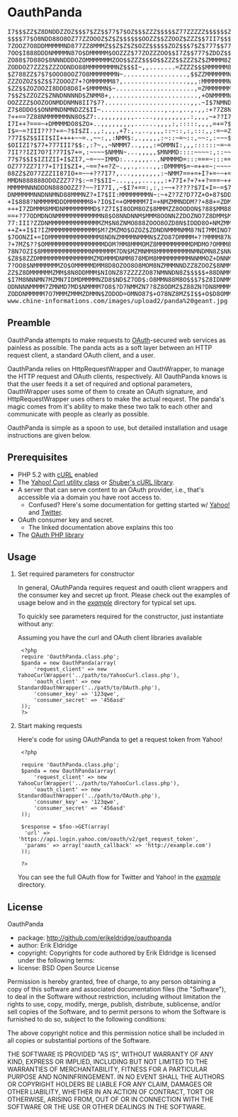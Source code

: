 # OauthPanda

<pre>
I7$$$ZZ$Z8DNDDZZOZ$$$7$ZZ$$77$7$OZ$$$ZZZ$$$$$Z77ZZZZZ$$$$$$ZOOOOZZZZ$7$Z$$ZOOZZ$
$$$$77$O8NDD88O8OZ77ZZOOOZ$Z$Z$$$$$$OOZZ$$ZZOOZ$ZZZ$$7II7$$$$7$ZZZZ$$$$77ZZ$ZZZ$
7ZOOZ7O8DDMMMMMND877ZZ8MMMZ$$Z$Z$Z$OZZ$$$$$ZOZ$$$7$Z$777$$777II7$$$7I7$$$$7$$ZZ$
7OO$I888DDDNMMMMN87O$DMMMMM$OOZZZ$77ZOZZZOO$$I7Z$$777$ZDDZ$$$77$$III7$ZZZ$$77$ZZ
ZO88$7D88O$8NNNDDDOZOMMMMMMMZOO$$ZZZ$$$O$$ZZZ$$ZZZ$Z$ZMMMM8ZZ$$$77777ZZ$ZZZOOZZZ
ZODDOZ7ZZZ$ZZZODNDO88MMMMMMMMNZ$$$I~,,.......=ZZZZ$$$MMMMMM8Z$$$777Z$ZZZO$7ZZZ$Z
$Z788ZZ$7$7$OOO8OOZ7O8MMMMMMMN~.................,$$ZZMMMMMMNZ77$7I7$ZZZZO$7$$$7$
ZZZOZOZ$$Z$$7ZOOOZ7+?OMMMMMM8?,.................,,,:MMMMMMMNZ$$Z$7$$ZZ$77$$$7$77
$ZZ$$ZOZOOZI8DDD8D8I+$MMMMN$~.....................,=ZMMMMMMMZ$$77$$$7$7$$$$$Z$$7
7$$Z$ZZOZZ$ZNNDNNNND$ZNMM8+,.......................,+ONMMMMN8Z$7$777$$ZZZ$$$$$ZO
OOZZZZ$OOZOONMDDNMN8II7$7?.......................,,.~I$7NMNDOZ7777I7$$77$Z77$$Z$
Z7$8DDO$$ONNMNDNMNDZZ$II~.................,.,.,..,.,,:+?7Z8N8ZZZOO$$Z$$$$$Z7I$Z7
?++==7Z88NMMMMMMNN8O$Z7:.,,,,,,,,,.....,,,,,,,,,.:,,,,~+??I7$OOZZOZ$$$$$77ZOOZ$7
I7I++?===~+DMMMMDO8$ZO+..,,,,,,,,,......,,,,:,:::::,,,,=+=?$$$$Z$ZO$$Z$$$ZZ$$Z77
I$=~=?III????+=~?$I$ZI.,,:,,,,+7:,.,..,,,,::~::,:,:::,,:=~=ZOZ$$ZZOZOOOOZ$$Z$Z7$
?77I$Z$$III$II++++~~=.,~~:,,:NMM$:,.,,,,,:~::~=~::,~~:,:~~~$OOOZZ$ZZZZZO88ZZZZ$Z
$OIIZI?$77+777III?$$:,:?~,,~NMMM7..,,,,:=OMMNI:,,,::::::~=~=OOOZ$ZZZZOOZZ$$$7ZZO
7II??IZI7O?I?77I$7+=,:~~~~$NMMN~...,,,,,$MNMMD::::~~~~:,::~~OZZZZOOZZZOZ7ZZ$$ZZZ
77$7$$I$IZIZII+I$ZI7,~=~~~IMMD:...,,,,..,NMMMMD=:::===~:::==$ZZOOZZZZZZZZ$$$ZZZZ
OZ777ZZ7I?7+I?II$ZI+,~==?+=?Z~.,,.,....,,:DMMMM$=~=++=~:~~~~=ZZZZZZ$ZOZZZZ$$$ZOO
88ZZ$ZO77ZZZII87IO+=~~+??7I7?,...,,,,,,,,:~NMM7==+=+I?+=~~+=:IZZZZZZ$$ZZZ$ZZZZO$
MMDN888888ODOZZZ77?$:~=?$$II~...,,,,...,,,:+77I+?+?++?===~++=,=Z$ZZOOZZZOZZZOOZ$
MMMMMNNNDDDN888OOZZ??~~?I77I,,~$I?+==:,:,:~~+?????$7I+I=~=$7??++77IZIZO88$OO$ZZ$
DNMMMMMNNDNNMND88MMMNZ?+I7$II:MMMMMMMMN~:~+Z?7Z?D77Z+O+87$DD8ZNNMNZ+~~I??ZZOZZZ$
+I$888?NMMMMMDDDMMMMMM8+?IO$I=+OMMMMM7I=+NMZMMNDDM??+88+=ZDMMMMM8NZ?7I7II$$OD78Z
+++I7ZDMMM8MMDNMMMMMMMMD$?Z7I$I8ODM8OZ$8MMMZZ8OODON$?88$MM888$8MMDN$7II+I7?ZDZD:
==+?77ODMDNONMMMMMMMMMMMMN8$O8NNDNNM$MMM8OONNZZDOZNO7Z8DMM$MNMNMI8NM8+7OD?II8I8O
77:III?ZZDNMMMMMMMMMMMMMMZM$N8ZNMO888ZOOO8OZD8N$IDDD8O+NMZMMMMMDM$+MMI88$O$78?88
++Z++I$I?IZMMMMMMMMMMMMM$M?ZMZMO$OZOZ$ZDNDNMMMNMM8?NI7MMINO7DMMM$ODO7Z=7$DOD?=IO
$7OONZI+=IDMMMMMMMMMMMMMM8NDNZMMMMNMMMN$ZZO87DMMMM+??MMMM87NNMMMZ8N8DDI8O7IIOD8O
?+7MZ$??$OMMMMMMMMMMMMMMMMDOM?MM8MMMOMZ8MMMMMMMMMDMDMO?OMMM8NM8$ZN78NN?8Z$DDDDDD
78N7OZI$8MMMMMMMMMMMMMNMMMMMM7DN$MZMNMM8MMMMMMMMMNMNDMN8Z$NNM8NN7N8NNND?8=8N$DZD
$Z8$8ZZDMMMMMMMMMMMMMMMZMDMMMDNMM878MDM8MMMMMMMMMNNMMOZ+DNNMMNDNDMODNNNO+D=?O8DO
7?OO8$NMMMMMMMZO$OMMMMMDMM8D8OZOO8O8MOM8NZMMMNNDZZ8ZOOZ$8NMMMM8?DDNDMNNN$778I7O$
ZZ$Z8DMMMMMMZMM$8N8DDMMM$NIONZ87ZZZZZO87NMNNDN8Z$$$$$+88DNMMNM$8D8NMNDMMN$OZDDO?
$I7M8NNNMN7MZMN7IDMDMMMMNZD8$ND$Z7OD$:O8MMN88M8O$$$7$Z8IDNMMMM78NNNNMMMMN7ION8D7
ODNNNNMMMM7ZMNMD7MD$NMMMM7O8$?D7NMMZN7?8Z8ODMZ$Z88ZN?DN8MMMMMDZMMMMMMMMZON7$88D8
ZODDNMMMMM7O7MMMZMMMZDMMN$ZODOD=OMNO87$+O78NZ8MZ$I$$+O$D8OMMMO$MMMMMMMMON7$8DOD7
www.chine-informations.com/images/upload2/panda%20geant.jpg  -->  GlassGiant.com
</pre>
	
## Preamble

OauthPanda attempts to make requests to [OAuth](http://oauth.net)-secured web services as painless as possible.  The panda acts as a soft layer between an HTTP request client, a standard OAuth client, and a user.  

OauthPanda relies on HttpRequestWrapper and OauthWrapper, to manage the HTTP request and OAuth clients, respectively.  All OauthPanda knows is that the user feeds it a set of required and optional parameters, OauthWrapper uses some of them to create an OAuth signature, and HttpRequestWrapper uses others to make the actual request.  The panda's magic comes from it's ability to make these two talk to each other and communicate with people as clearly as possible.  

OauthPanda is simple as a spoon to use, but detailed installation and usage instructions are given below.

## Prerequisites

* PHP 5.2 with [cURL](http://us.php.net/manual/en/ref.curl.php) enabled
* The [Yahoo! Curl utility class](http://github.com/yahoo/yos-social-php5/blob/master/lib/Yahoo/YahooCurl.class.php) or [Shuber's cURL library](http://github.com/shuber/curl).
* A server that can serve content to an OAuth provider, i.e., that's accessible via a domain you have root access to.  
   * Confused?  Here's some documentation for getting started w/ [Yahoo!](http://developer.yahoo.com/oauth/) and [Twitter](http://apiwiki.twitter.com/Authentication).
* OAuth consumer key and secret.  
   * The linked documentation above explains this too
* The [OAuth PHP library](http://oauth.googlecode.com/svn/code/php/OAuth.php)

## Usage

1. Set required parameters for constructor

    In general, OAuthPanda requires request and oauth client wrappers and the consumer key and secret up front.  Please check out the examples of usage below and in the [_example_](http://github.com/erikeldridge/oauthpanda/tree/master/example/) directory for typical set ups.  

    To quickly see parameters required for the constructor, just instantiate without any: 

    <?php
    require 'OauthPanda.class.php';
    $panda = new OauthPanda;
    ?>

    Assuming you have the curl and OAuth client libraries available

        <?php
        require 'OauthPanda.class.php';
        $panda = new OauthPanda(array(
            'request_client' => new YahooCurlWrapper('../path/to/YahooCurl.class.php'),
            'oauth_client' => new StandardOauthWrapper('../path/to/OAuth.php'),
            'consumer_key' => '123qwe',
            'consumer_secret' => '456asd'
        ));
        ?>

2. Start making requests

    Here's code for using OAuthPanda to get a request token from Yahoo!
    
        <?php
    
        require 'OauthPanda.class.php';
        $panda = new OauthPanda(array(
            'request_client' => new YahooCurlWrapper('../path/to/YahooCurl.class.php'),
            'oauth_client' => new StandardOauthWrapper('../path/to/OAuth.php'),
            'consumer_key' => '123qwe',
            'consumer_secret' => '456asd'
        ));
     
        $response = $foo->GET(array(
         'url' => 'https://api.login.yahoo.com/oauth/v2/get_request_token',
         'params' => array('oauth_callback' => 'http://example.com')
        ));
     
        ?>
    
    You can see the full OAuth flow for Twitter and Yahoo! in the [_example_](http://github.com/erikeldridge/oauthpanda/tree/master/example/) directory.

## License

OauthPanda

* package: http://github.com/erikeldridge/oauthpanda
* author: Erik Eldridge
* copyright: Copyrights for code authored by Erik Eldridge is licensed under the following terms:
* license: BSD Open Source License

Permission is hereby granted, free of charge, to any person obtaining a copy
of this software and associated documentation files (the "Software"), to deal
in the Software without restriction, including without limitation the rights
to use, copy, modify, merge, publish, distribute, sublicense, and/or sell
copies of the Software, and to permit persons to whom the Software is
furnished to do so, subject to the following conditions:

The above copyright notice and this permission notice shall be included in
all copies or substantial portions of the Software.

THE SOFTWARE IS PROVIDED "AS IS", WITHOUT WARRANTY OF ANY KIND, EXPRESS OR
IMPLIED, INCLUDING BUT NOT LIMITED TO THE WARRANTIES OF MERCHANTABILITY,
FITNESS FOR A PARTICULAR PURPOSE AND NONINFRINGEMENT. IN NO EVENT SHALL THE
AUTHORS OR COPYRIGHT HOLDERS BE LIABLE FOR ANY CLAIM, DAMAGES OR OTHER
LIABILITY, WHETHER IN AN ACTION OF CONTRACT, TORT OR OTHERWISE, ARISING FROM,
OUT OF OR IN CONNECTION WITH THE SOFTWARE OR THE USE OR OTHER DEALINGS IN
THE SOFTWARE.